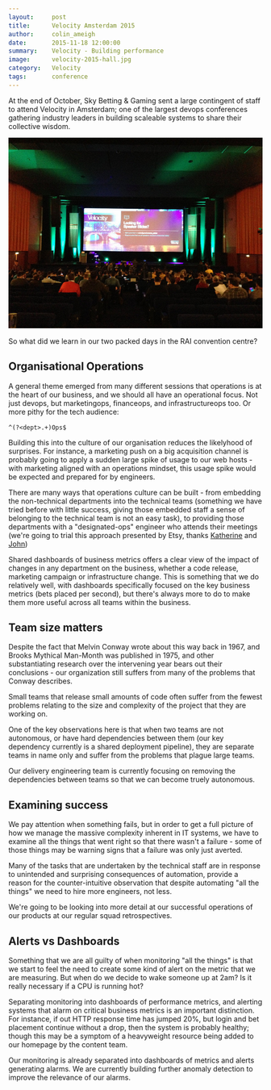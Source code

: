 ```yaml
---
layout:     post
title:      Velocity Amsterdam 2015
author:     colin_ameigh
date:       2015-11-18 12:00:00
summary:    Velocity - Building performance
image:      velocity-2015-hall.jpg
category:   Velocity
tags:       conference
---
```


At the end of October, Sky Betting & Gaming sent a large contingent of staff to attend Velocity
in Amsterdam; one of the largest devops conferences gathering industry leaders in building
scaleable systems to share their collective wisdom.

![Velocity](/images/velocity-2015-hall.jpg)

So what did we learn in our two packed days in the RAI convention centre?

Organisational Operations
-------------------------

A general theme emerged from many different sessions that operations is at the heart of our
business, and we should all have an operational focus.  Not just devops, but marketingops,
financeops, and infrastructureops too.  Or more pithy for the tech audience:

```
^(?<dept>.+)Ops$
```

Building this into the culture of our organisation reduces the likelyhood of surprises.
For instance, a marketing push on a big acquisition channel is probably going to apply a
sudden large spike of usage to our web hosts - with marketing aligned with an operations
mindset, this usage spike would be expected and prepared for by engineers.

There are many ways that operations culture can be built - from embedding the non-technical departments
into the technical teams (something we have tried before with little success, giving those embedded
staff a sense of belonging to the technical team is not an easy task), to providing those
departments with a "designated-ops" engineer who attends their meetings (we're going to
trial this approach presented by Etsy, thanks [Katherine](https://twitter.com/beerops) and [John](https://twitter.com/allspaw))

Shared dashboards of business metrics offers a clear view of the impact of changes in
any department on the business, whether a code release, marketing campaign or infrastructure change.
This is something that we do relatively well, with dashboards specifically focused on the key
business metrics (bets placed per second), but there's always more to do to make them more useful
across all teams within the business.


Team size matters
-----------------

Despite the fact that Melvin Conway wrote about this way back in 1967, and Brooks Mythical Man-Month
was published in 1975, and other substantiating research over the intervening year bears out their
conclusions - our organization still suffers from many of the problems that Conway describes.

Small teams that release small amounts of code often suffer from the fewest problems relating to
the size and complexity of the project that they are working on.

One of the key observations here is that when two teams are not autonomous, or have hard dependencies
between them (our key dependency currently is a shared deployment pipeline), they are separate teams
in name only and suffer from the problems that plague large teams.

Our delivery engineering team is currently focusing on removing the dependencies between teams so
that we can become truely autonomous.

Examining success
-----------------

We pay attention when something fails, but in order to get a full picture of how we manage
the massive complexity inherent in IT systems, we have to examine all the things that went right
so that there wasn't a failure - some of those things may be warning signs that a failure
was only just averted.

Many of the tasks that are undertaken by the technical staff are in response to unintended and
surprising consequences of automation, provide a reason for the counter-intuitive observation that
despite automating "all the things" we need to hire more engineers, not less.

We're going to be looking into more detail at our successful operations of our products at our
regular squad retrospectives.

Alerts vs Dashboards
--------------------

Something that we are all guilty of when monitoring "all the things" is that we start to feel the
need to create some kind of alert on the metric that we are measuring.  But when do we decide
to wake someone up at 2am?  Is it really necessary if a CPU is running hot?

Separating monitoring into dashboards of performance metrics, and alerting systems that alarm on
critical business metrics is an important distinction.   For instance, if out HTTP response time
has jumped 20%, but login and bet placement continue without a drop, then the system is
probably healthy;  though this may be a symptom of a heavyweight resource being added to our
homepage by the content team.

Our monitoring is already separated into dashboards of metrics and alerts generating alarms.  We
are currently building further anomaly detection to improve the relevance of our alarms.

